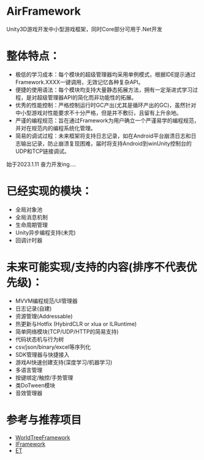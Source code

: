 # AirFramework
Unity3D游戏开发中小型游戏框架，同时Core部分可用于.Net开发

# 整体特点：
- 极低的学习成本：每个模块的超级管理器均采用单例模式，根据IDE提示通过Framework.XXXX一键调用，无效记忆各种复杂API。
- 便捷的使用语法：每个模块均支持大量静态拓展方法，拥有一定渐进式学习过程，是对超级管理器API的简化而非功能性的拓展。
- 优秀的性能控制：严格控制运行时GC产出(尤其是循环产出的GC)，虽然针对中小型游戏对性能要求不十分严格，但是并不敷衍，且留有上升余地。
- 严谨的编程规范：旨在通过Framework为用户确立一个严谨易学的编程规范，并对在规范内的编程系统化管理。
- 简易的调试过程：未来框架将支持日志记录，如在Android平台崩溃日志和日志输出记录，防止崩溃复现困难，届时将支持Android到winUnity控制台的UDP和TCP链接调试。

始于2023.1.11  奋力开发ing....

# 已经实现的模块：
- 全局对象池
- 全局消息机制 
- 生命周期管理
- Unity异步编程支持(未完)
- 回调计时器
# 未来可能实现/支持的内容(排序不代表优先级)：

- MVVM编程规范/UI管理器
- 日志记录(自建)
- 资源管理(Addressable)
- 热更新与Hotfix (HybirdCLR or xlua or ILRuntime)
- 简单网络模块(TCP/UDP/HTTP的简易支持)
- 代码状态机与行为树
- csv/json/binary/excel等序列化
- SDK管理器与快捷接入
- 游戏AI快速创建支持(深度学习/机器学习)
- 多语言管理
- 按键绑定/触控/手势管理
- 类DoTween模块
- 音效管理器

# 参考与推荐项目
- [WorldTreeFramework](https://github.com/SDHK/WorldTreeFramework)
- [IFramework](https://github.com/OnClick9927/IFramework)
- [ET](https://github.com/egametang/ET)
